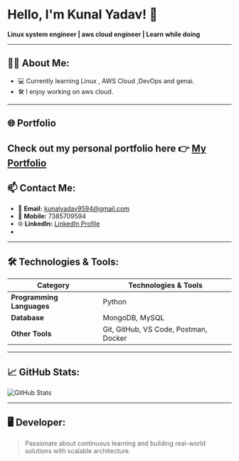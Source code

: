 # Hello, I'm Kunal Yadav! 👋  
**Linux system engineer | aws cloud engineer | Learn while doing**

---

## 👨‍💻 About Me:

- 💻 Currently learning Linux , AWS Cloud ,DevOps and genai.  
- 🛠 I enjoy working on aws cloud.

---

## 🌐 Portfolio
Check out my personal portfolio here 👉 [My Portfolio](https://your-portfolio-link.com)
---

## 📫 Contact Me:

- 📧 **Email:** kunalyadav9594@gmail.com  
- 📱 **Mobile:** 7385709594  
- 🌐 **LinkedIn:** [LinkedIn Profile](https://www.linkedin.com/in/kunalyadav9594) <!-- Update with actual URL -->
- 

---

## 🛠 Technologies & Tools:

| Category              | Technologies & Tools                             |
|-----------------------|--------------------------------------------------|
| **Programming Languages** | Python                     |
| **Database**             | MongoDB, MySQL                                 |
| **Other Tools**          | Git, GitHub, VS Code, Postman, Docker          |

---

## 📈 GitHub Stats:

<!-- You can embed GitHub stats with an image if desired -->
![GitHub Stats](https://github-readme-stats.vercel.app/api?username=kunalyadav9594&show_icons=true&theme=radical)  
<!-- Replace "kunalyadav9594" with your GitHub username -->

---

## 🖥 Developer:

> Passionate about continuous learning and building real-world solutions with scalable architecture.
